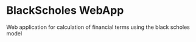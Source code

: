 # BlackScholes WebApp
 Web application for calculation of financial terms using the black scholes model

